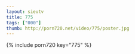 ```yaml
--- 
layout: sieutv
title: 775
tags: ["000"]
thumb: http://porn720.net/video/775/poster.jpg
---
```

{% include porn720 key="775" %} 
